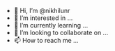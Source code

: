 - 👋 Hi, I’m @nikhilunr
- 👀 I’m interested in ...
- 🌱 I’m currently learning ...
- 💞️ I’m looking to collaborate on ...
- 📫 How to reach me ...

<!---
nikhilunr/nikhilunr is a ✨ special ✨ repository because its `README.md` (this file) appears on your GitHub profile.
You can click the Preview link to take a look at your changes.
--->
